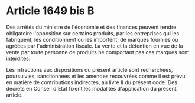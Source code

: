 # Article 1649 bis B

Des arrêtés du ministre de l'économie et des finances peuvent rendre obligatoire l'apposition sur certains produits, par les
entreprises qui les fabriquent, les conditionnent ou les importent, de marques fournies ou agréées par l'administration
fiscale. La vente et la détention en vue de la vente par toute personne de produits ne comportant pas ces marques sont
interdites.

Les infractions aux dispositions du présent article sont recherchées, poursuivies, sanctionnées et les amendes recouvrées
comme il est prévu en matière de contributions indirectes, au livre II du présent code. Des décrets en Conseil d'Etat fixent
les modalités d'application du présent article.

